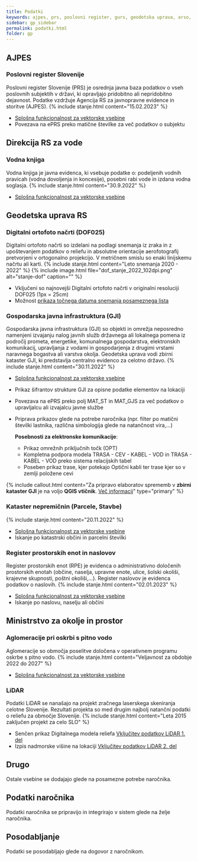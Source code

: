 ```yaml
---
title: Podatki
keywords: ajpes, prs, poslovni register, gurs, geodetska uprava, arso, drsv, dof, gji, rpe, zk, ks, kn, hišne številke, naslovi, kataster nepremičnin, kataster stavb, zemljiški kataster, infrastruktura, prostorski podatki, lidar
sidebar: gp_sidebar
permalink: podatki.html
folder: gp
---
```


## AJPES

### Poslovni register Slovenije
Poslovni register Slovenije (PRS) je osrednja javna baza podatkov o vseh poslovnih subjektih v državi, ki opravljajo pridobitno 
ali nepridobitno dejavnost. Podatke vzdržuje Agencija RS za javnopravne evidence in storitve (AJPES).
{% include stanje.html content="15.02.2023" %}

- [Splošna funkcionalnost za vektorske vsebine](sklopi.html#možnosti-vektorskih-slojev)
- Povezava na ePRS preko matične številke za več podatkov o subjektu

## Direkcija RS za vode

### Vodna knjiga
Vodna knjiga je javna evidenca, ki vsebuje podatke o: podeljenih vodnih pravicah (vodna dovoljenja in koncesije), posebni 
rabi vode in izdana vodna soglasja.
{% include stanje.html content="30.9.2022" %}

- [Splošna funkcionalnost za vektorske vsebine](sklopi.html#možnosti-vektorskih-slojev)

## Geodetska uprava RS

### Digitalni ortofoto načrti (DOF025)
Digitalni ortofoto načrti so izdelani na podlagi snemanja iz zraka in z upoštevanjem podatkov o reliefu in absolutne orientacije aerofotografij pretvorjeni v ortogonalno projekcijo. 
V metričnem smislu so enaki linijskemu načrtu ali karti. 
{% include stanje.html content="Leto snemanja 2020 - 2022" %}
{% include image.html file="dof_stanje_2022_102dpi.png" alt="stanje-dof" caption="" %}

- Vključeni so najnovejši Digitalni ortofoto načrti v originalni resoluciji DOF025 (1px = 25cm)
- Možnost [prikaza točnega datuma snemanja posameznega lista](https://site.geo-portal.si/2020-02-27-nasvet-datum-snemanja-dof.html)

### Gospodarska javna infrastruktura (GJI)
Gospodarska javna infrastruktura (GJI) so objekti in omrežja neposredno namenjeni izvajanju nalog javnih služb državnega 
ali lokalnega pomena iz področij prometa, energetike, komunalnega gospodarstva, elektronskih komunikacij, upravljanja z 
vodami in gospodarjenja z drugimi vrstami naravnega bogastva ali varstva okolja.
Geodetska uprava vodi zbirni kataster GJI, ki predstavlja centralno evidenco za celotno državo.
{% include stanje.html content="30.11.2022" %}

- [Splošna funkcionalnost za vektorske vsebine](sklopi.html#možnosti-vektorskih-slojev)
- Prikaz šifrantov strukture GJI za opisne podatke elementov na lokaciji
- Povezava na ePRS preko polj MAT_ST in MAT_GJS za več podatkov o upravljalcu ali izvajalcu javne službe
- Priprava prikazov glede na potrebe naročnika (npr. filter po matični številki lastnika, različna
  simbologija glede na natančnost vira,...)

  **Posebnosti za elektronske komunikacije**:
  - Prikaz omrežnih priključnih točk (OPT)
  - Kompletna podpora modela TRASA - CEV - KABEL - VOD in TRASA - KABEL - VOD preko sistema relacijskih tabel<br/>
  - Poseben prikaz trase, kjer potekajo Optični kabli ter trase kjer so v zemlji položene cevi

{% include callout.html content="Za pripravo elaboratov sprememb v **zbirni kataster GJI** je na voljo **QGIS vtičnik**. [Več informacij](https://level2.si/resitve/qgis-vticnik-gji-elaborat/)" type="primary" %}

### Kataster nepremičnin (Parcele, Stavbe)
{% include stanje.html content="20.11.2022" %}

- [Splošna funkcionalnost za vektorske vsebine](sklopi.html#možnosti-vektorskih-slojev)
- Iskanje po katastrski občini in parcelni številki

### Register prostorskih enot in naslovov
Register prostorskih enot (RPE) je evidenca o administrativno določenih prostorskih enotah (občine, naselja, upravne enote, ulice, šolski okoliši, krajevne skupnosti, poštni okoliši,...).
Register naslovov je evidenca podatkov o naslovih.
{% include stanje.html content="02.01.2023" %}

- [Splošna funkcionalnost za vektorske vsebine](sklopi.html#možnosti-vektorskih-slojev)
- Iskanje po naslovu, naselju ali občini

## Ministrstvo za okolje in prostor

### Aglomeracije pri oskrbi s pitno vodo
Aglomeracije so območja poselitve določena v operativnem programu oskrbe s pitno vodo.
{% include stanje.html content="Veljavnost za obdobje 2022 do 2027" %}

- [Splošna funkcionalnost za vektorske vsebine](sklopi.html#možnosti-vektorskih-slojev)

### LiDAR
Podatki LiDAR se nanašajo na projekt zračnega laserskega skeniranja celotne Slovenije. Rezultati projekta so med drugim najbolj natančni podatki o reliefu za
območje Slovenije.
{% include stanje.html content="Leta 2015 zaključen projekt za celo SLO" %}

- Senčen prikaz Digitalnega modela reliefa [Vključitev podatkov LiDAR 1. del](https://site.geo-portal.si/2020-03-02-vkljucitev-lidar-1.html)
- Izpis nadmorske višine na lokaciji [Vključitev podatkov LiDAR 2. del](https://site.geo-portal.si/2021-01-04-vkljucitev-lidar-2.html)

## Drugo
Ostale vsebine se dodajajo glede na posamezne potrebe naročnika.

## Podatki naročnika
Podatki naročnika se pripravijo in integrirajo v sistem glede na želje naročnika.

## Posodabljanje
Podatki se posodabljajo glede na dogovor z naročnikom.
